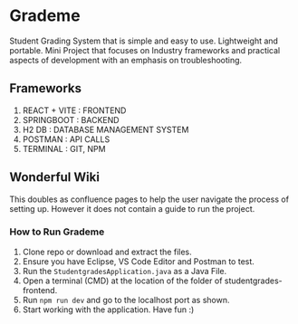 # Grademe
Student Grading System that is simple and easy to use. Lightweight and portable. Mini Project that focuses on Industry frameworks and practical aspects of development with an emphasis on troubleshooting.

## Frameworks
1. REACT + VITE : FRONTEND
2. SPRINGBOOT : BACKEND
3. H2 DB : DATABASE MANAGEMENT SYSTEM
4. POSTMAN : API CALLS
5. TERMINAL : GIT, NPM

## Wonderful Wiki
This doubles as confluence pages to help the user navigate the process of setting up. However it does not contain a guide to run the project. 

### How to Run Grademe
1. Clone repo or download and extract the files.
2. Ensure you have Eclipse, VS Code Editor and Postman to test.
3. Run the `StudentgradesApplication.java` as a Java File.
4. Open a terminal (CMD) at the location of the folder of studentgrades-frontend.
5. Run `npm run dev` and go to the localhost port as shown.
6. Start working with the application. Have fun :)

